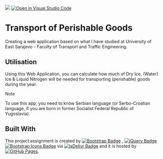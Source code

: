 [![](https://data.jsdelivr.com/v1/package/gh/BaleshSrle/TransportPerishableGoods/badge?style=rounded)](https://www.jsdelivr.com/package/gh/BaleshSrle/TransportPerishableGoods)
[![Open in Visual Studio Code](https://img.shields.io/badge/Open_in_Visual_Studio_Code-007acc)](https://open.vscode.dev/BaleshSrle/TransportPerishableGoods)


# Transport of Perishable Goods 

Creating a web application based on what I have studied at University of East Sarajevo - Faculty of Transport and Traffic Engineering.

## Utilisation

Using this Web Application, you can calculate how much of Dry Ice, (Water) Ice & Liquid Nitrogen will be needed for transporting (perishable) goods during the year.

> [!NOTE]
> To use this app, you need to know Serbian language (or Serbo-Croatian language, if you are born in former Socialist Federal Republic of Yugoslavia).

## Built With
This project assignment is created by [![Bootstrap Badge](https://img.shields.io/github/v/release/twbs/bootstrap?filter=v4.*&logo=bootstrap&logoColor=white&label=Bootstrap&color=7952b3
)](https://github.com/twbs/bootstrap) 
 , [![jQuery Badge](https://img.shields.io/github/v/release/jquery/jquery?filter=3.*&logo=jquery&logoColor=white&label=jQuery&color=0769ad)](https://github.com/jquery/jquery) [![Bootstrap Icons Badge](https://img.shields.io/github/v/release/twbs/icons??filter=1.*&logo=bootstrap&logoColor=white&label=Bootstrap%20Icons&color=7952b3)](https://github.com/twbs/icons)
 via [![jsDelivr Badge](https://img.shields.io/badge/jsDelivr-e84d3d?logo=jsdelivr&logoColor=white&labelColor=555555)](https://github.com/jsdelivr/jsdelivr) and it is hosted by [![GitHub Pages](https://img.shields.io/badge/by%20GitHub-181717?logo=githubpages&logoColor=white&logoSize=auto&labelColor=222222)](https://github.com/pages).
